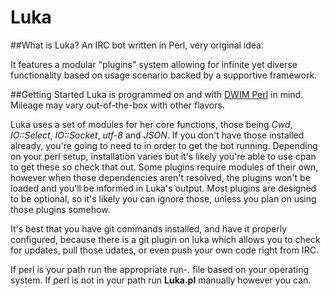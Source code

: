 Luka
==
##What is Luka?
An IRC bot written in Perl, very original idea.

It features a modular "plugins" system allowing for infinite yet diverse functionality based on usage scenario backed by a supportive framework.

##Getting Started
Luka is programmed on and with [DWIM Perl](http://dwimperl.com/) in mind. Mileage may vary out-of-the-box with other flavors.

Luka uses a set of modules for her core functions, those being *Cwd*, *IO::Select*, *IO::Socket*, *utf-8* and *JSON*. If you don't have those installed already, you're going to need to in order to get the bot running. Depending on your perl setup, installation varies but it's likely you're able to use cpan to get these so check that out.
Some plugins require modules of their own, however when those dependencies aren't resolved, the plugins won't be loaded and you'll be informed in Luka's output. Most plugins are designed to be optional, so it's likely you can ignore those, unless you plan on using those plugins somehow.

It's best that you have git commands installed, and have it properly configured, because there is a git plugin on luka which allows you to check for updates, pull those udates, or even push your own code right from IRC. 

If perl is your path run the appropriate run-*.* file based on your operating system.
If perl is not in your path run **Luka.pl** manually however you can.
